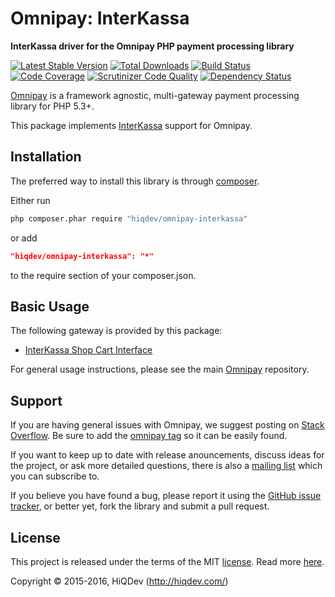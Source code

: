 Omnipay: InterKassa
===================

**InterKassa driver for the Omnipay PHP payment processing library**

[![Latest Stable Version](https://poser.pugx.org/hiqdev/omnipay-interkassa/v/stable)](https://packagist.org/packages/hiqdev/omnipay-interkassa)
[![Total Downloads](https://poser.pugx.org/hiqdev/omnipay-interkassa/downloads)](https://packagist.org/packages/hiqdev/omnipay-interkassa)
[![Build Status](https://img.shields.io/travis/hiqdev/omnipay-interkassa.svg)](https://travis-ci.org/hiqdev/omnipay-interkassa)
[![Code Coverage](https://scrutinizer-ci.com/g/hiqdev/omnipay-interkassa/badges/coverage.png?b=master)](https://scrutinizer-ci.com/g/hiqdev/omnipay-interkassa/?branch=master)
[![Scrutinizer Code Quality](https://scrutinizer-ci.com/g/hiqdev/omnipay-interkassa/badges/quality-score.png?b=master)](https://scrutinizer-ci.com/g/hiqdev/omnipay-interkassa/?branch=master)
[![Dependency Status](https://www.versioneye.com/php/hiqdev:omnipay-interkassa/dev-master/badge.svg)](https://www.versioneye.com/php/hiqdev:omnipay-interkassa/dev-master)

[Omnipay](https://github.com/omnipay/omnipay) is a framework agnostic, multi-gateway payment
processing library for PHP 5.3+.

This package implements [InterKassa](http://interkassa.com/) support for Omnipay.

## Installation

The preferred way to install this library is through [composer](http://getcomposer.org/download/).

Either run

```sh
php composer.phar require "hiqdev/omnipay-interkassa"
```

or add

```json
"hiqdev/omnipay-interkassa": "*"
```

to the require section of your composer.json.

## Basic Usage

The following gateway is provided by this package:

* [InterKassa Shop Cart Interface](http://interkassa.com/)

For general usage instructions, please see the main [Omnipay](https://github.com/omnipay/omnipay) repository.

## Support

If you are having general issues with Omnipay, we suggest posting on
[Stack Overflow](http://stackoverflow.com/). Be sure to add the
[omnipay tag](http://stackoverflow.com/questions/tagged/omnipay) so it can be easily found.

If you want to keep up to date with release anouncements, discuss ideas for the project,
or ask more detailed questions, there is also a [mailing list](https://groups.google.com/forum/#!forum/omnipay) which
you can subscribe to.

If you believe you have found a bug, please report it using the [GitHub issue tracker](https://github.com/hiqdev/omnipay-interkassa/issues),
or better yet, fork the library and submit a pull request.

## License

This project is released under the terms of the MIT [license](LICENSE).
Read more [here](http://choosealicense.com/licenses/mit).

Copyright © 2015-2016, HiQDev (http://hiqdev.com/)
